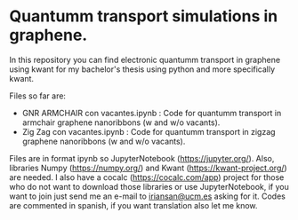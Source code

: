 # Quantumm transport simulations in graphene.

In this repository you can find electronic quantumm transport in graphene using kwant for my bachelor's thesis using python and more specifically kwant.

Files so far are:

* GNR ARMCHAIR con vacantes.ipynb : Code for quantumm transport in armchair graphene nanoribbons (w and w/o vacants).
* Zig Zag con vacantes.ipynb      : Code for quantumm transport in zigzag graphene nanoribbons (w and w/o vacants).

Files are in format ipynb so JupyterNotebook (https://jupyter.org/). Also, libraries Numpy (https://numpy.org/) and Kwant (https://kwant-project.org/) are needed.
I also have a cocalc (https://cocalc.com/app) project for those who do not want to download those libraries or use JupyterNotebook, if you want to join just send me an e-mail to iriansan@ucm.es asking for it.
Codes are commented in spanish, if you want translation also let me know.

